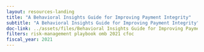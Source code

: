 ```yaml
---
layout: resources-landing
title: "A Behavioral Insights Guide for Improving Payment Integrity"
subtitle: "A Behavioral Insights Guide for Improving Payment Integrity"
doc-link: ../assets/files/Behavioral Insights Guide for Improving Payment Integrity.pdf
filters: risk-management playbook omb 2021 cfoc
fiscal_year: 2021
---
```

